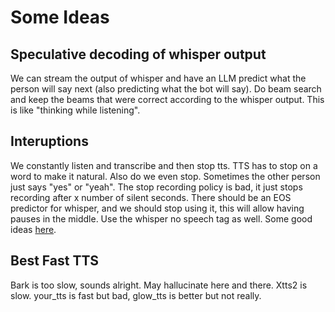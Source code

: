 # Some Ideas


## Speculative decoding of whisper output

We can stream the output of whisper and have an LLM predict what the person will say next (also predicting what 
the bot will say). Do beam search and keep the beams that were correct according to the whisper output.
This is like "thinking while listening". 


## Interuptions

We constantly listen and transcribe and then stop tts. 
TTS has to stop on a word to make it natural. 
Also do we even stop. Sometimes the other person just says "yes" or "yeah". 
The stop recording policy is bad, it just stops recording after x number of silent seconds. 
There should be an EOS predictor for whisper, and we should stop using it, 
this will allow having pauses in the middle.
Use the whisper no speech tag as well.
Some good ideas [here](https://alphacephei.com/nsh/2023/09/22/time-brain-ctc-blank.html).

## Best Fast TTS

Bark is too slow, sounds alright. May hallucinate here and there. 
Xtts2 is slow. your_tts is fast but bad, glow_tts is better but not really. 